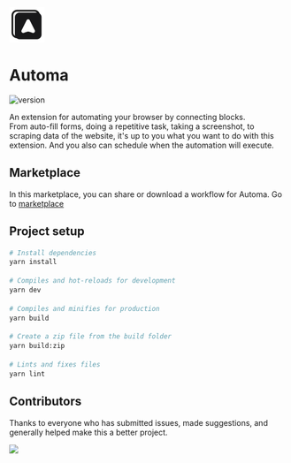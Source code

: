 <img src="src/assets/images/icon-128.png" width="64"/>

# Automa
![version](https://img.shields.io/github/package-json/v/kholid060/automa)

An extension for automating your browser by connecting blocks. <br />
From auto-fill forms, doing a repetitive task, taking a screenshot, to scraping data of the website, it's up to you what you want to do with this extension. And you also can schedule when the automation will execute.

## Marketplace
In this marketplace, you can share or download a workflow for Automa. Go to [marketplace](https://automa.vercel.app/workflows)

## Project setup
```bash
# Install dependencies
yarn install

# Compiles and hot-reloads for development
yarn dev

# Compiles and minifies for production
yarn build

# Create a zip file from the build folder
yarn build:zip

# Lints and fixes files
yarn lint
```
## Contributors
Thanks to everyone who has submitted issues, made suggestions, and generally helped make this a better project.

<a href="https://github.com/kholid060/automa/graphs/contributors">
  <img src="https://contrib.rocks/image?repo=kholid060/automa" />
</a>
